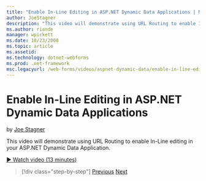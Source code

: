 ```yaml
---
title: "Enable In-Line Editing in ASP.NET Dynamic Data Applications | Microsoft Docs"
author: JoeStagner
description: "This video will demonstrate using URL Routing to enable In-Line editing in your ASP.NET Dynamic Data Application."
ms.author: riande
manager: wpickett
ms.date: 10/23/2008
ms.topic: article
ms.assetid: 
ms.technology: dotnet-webforms
ms.prod: .net-framework
msc.legacyurl: /web-forms/videos/aspnet-dynamic-data/enable-in-line-editing-in-aspnet-dynamic-data-applications
---
```

Enable In-Line Editing in ASP.NET Dynamic Data Applications
====================
by [Joe Stagner](https://github.com/JoeStagner)

This video will demonstrate using URL Routing to enable In-Line editing in your ASP.NET Dynamic Data Application.

[&#9654; Watch video (13 minutes)](https://channel9.msdn.com/Blogs/ASP-NET-Site-Videos/enable-in-line-editing-in-aspnet-dynamic-data-applications)

>[!div class="step-by-step"] [Previous](begin-modifying-dynamic-data-applications-with-url-routing.md) [Next](how-to-enable-table-specific-routing-in-dynamic-data-applications.md)
